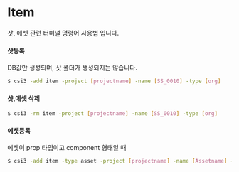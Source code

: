 # Item
샷, 에셋 관련 터미널 명령어 사용법 입니다.

#### 샷등록
DB값만 생성되며, 샷 폴더가 생성되지는 않습니다.

```bash
$ csi3 -add item -project [projectname] -name [SS_0010] -type [org]
```

#### 샷,에셋 삭제

```bash
$ csi3 -rm item -project [projectname] -name [SS_0010] -type [org]
```

#### 에셋등록

에셋이 prop 타입이고 component 형태일 때

```bash
$ csi3 -add item -type asset -project [projectname] -name [Assetname] -assettype prop -assettags prop,component
```
